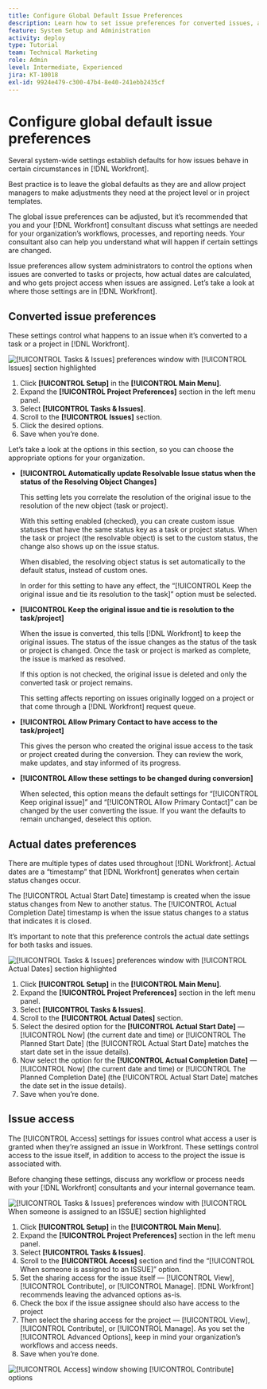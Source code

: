 ```yaml
---
title: Configure Global Default Issue Preferences
description: Learn how to set issue preferences for converted issues, actual dates, and issue access.
feature: System Setup and Administration
activity: deploy
type: Tutorial
team: Technical Marketing
role: Admin
level: Intermediate, Experienced
jira: KT-10018
exl-id: 9924e479-c300-47b4-8e40-241ebb2435cf
---
```

# Configure global default issue preferences

Several system-wide settings establish defaults for how issues behave in certain circumstances in [!DNL Workfront].

Best practice is to leave the global defaults as they are and allow project managers to make adjustments they need at the project level or in project templates.

The global issue preferences can be adjusted, but it’s recommended that you and your [!DNL Workfront] consultant discuss what settings are needed for your organization’s workflows, processes, and reporting needs. Your consultant also can help you understand what will happen if certain settings are changed.

Issue preferences allow system administrators to control the options when issues are converted to tasks or projects, how actual dates are calculated, and who gets project access when issues are assigned. Let’s take a look at where those settings are in [!DNL Workfront].

## Converted issue preferences

These settings control what happens to an issue when it’s converted to a task or a project in [!DNL Workfront].

![[!UICONTROL Tasks & Issues] preferences window with [!UICONTROL Issues] section highlighted](assets/admin-fund-issue-prefs-converting.png)

1. Click **[!UICONTROL Setup]** in the **[!UICONTROL Main Menu]**.
1. Expand the **[!UICONTROL Project Preferences]** section in the left menu panel.
1. Select **[!UICONTROL Tasks & Issues]**.
1. Scroll to the **[!UICONTROL Issues]** section.
1. Click the desired options.
1. Save when you’re done.

Let’s take a look at the options in this section, so you can choose the appropriate options for your organization.

* **[!UICONTROL Automatically update Resolvable Issue status when the status of the Resolving Object Changes]**

  This setting lets you correlate the resolution of the original issue to the resolution of the new object (task or project).

  With this setting enabled (checked), you can create custom issue statuses that have the same status key as a task or project status. When the task or project (the resolvable object) is set to the custom status, the change also shows up on the issue status.

  When disabled, the resolving object status is set automatically to the default status, instead of custom ones.

  In order for this setting to have any effect, the “[!UICONTROL Keep the original issue and tie its resolution to the task]” option must be selected.

* **[!UICONTROL Keep the original issue and tie is resolution to the task/project]**

  When the issue is converted, this tells [!DNL Workfront] to keep the original issues. The status of the issue changes as the status of the task or project is changed. Once the task or project is marked as complete, the issue is marked as resolved.

  If this option is not checked, the original issue is deleted and only the converted task or project remains.

  This setting affects reporting on issues originally logged on a project or that come through a [!DNL Workfront] request queue.

* **[!UICONTROL Allow Primary Contact to have access to the task/project]**

  This gives the person who created the original issue access to the task or project created during the conversion. They can review the work, make updates, and stay informed of its progress.

* **[!UICONTROL Allow these settings to be changed during conversion]**

  When selected, this option means the default settings for “[!UICONTROL Keep original issue]” and “[!UICONTROL Allow Primary Contact]” can be changed by the user converting the issue. If you want the defaults to remain unchanged, deselect this option.

<!---
learn more URLs
Configure system-wide task and issue preferences
Issue statuses
Create and customize system-wide statuses
--->

## Actual dates preferences

There are multiple types of dates used throughout [!DNL Workfront]. Actual dates are a “timestamp” that [!DNL Workfront] generates when certain status changes occur.

The [!UICONTROL Actual Start Date] timestamp is created when the issue status changes from New to another status. The [!UICONTROL Actual Completion Date] timestamp is when the issue status changes to a status that indicates it is closed.

It’s important to note that this preference controls the actual date settings for both tasks and issues.

![[!UICONTROL Tasks & Issues] preferences window with [!UICONTROL Actual Dates] section highlighted](assets/admin-fund-issue-prefs-actual-dates.png)

1. Click **[!UICONTROL Setup]** in the **[!UICONTROL Main Menu]**.
1. Expand the **[!UICONTROL Project Preferences]** section in the left menu panel.
1. Select **[!UICONTROL Tasks & Issues]**.
1. Scroll to the **[!UICONTROL Actual Dates]** section.
1. Select the desired option for the **[!UICONTROL Actual Start Date]** — [!UICONTROL Now] (the current date and time) or [!UICONTROL The Planned Start Date] (the [!UICONTROL Actual Start Date] matches the start date set in the issue details).
1. Now select the option for the **[!UICONTROL Actual Completion Date]** — [!UICONTROL Now] (the current date and time) or [!UICONTROL The Planned Completion Date] (the [!UICONTROL Actual Start Date] matches the date set in the issue details).
1. Save when you’re done.


<!---
learn more URLs
Definitions for the project, task, and issue dates within Workfront
Configure system-wide task and issue preferences
--->

## Issue access

The [!UICONTROL Access] settings for issues control what access a user is granted when they’re assigned an issue in Workfront. These settings control access to the issue itself, in addition to access to the project the issue is associated with.

Before changing these settings, discuss any workflow or process needs with your [!DNL Workfront] consultants and your internal governance team.

![[!UICONTROL Tasks & Issues] preferences window with [!UICONTROL When someone is assigned to an ISSUE] section highlighted](assets/admin-fund-issue-prefs-access-1.png)

1. Click **[!UICONTROL Setup]** in the **[!UICONTROL Main Menu]**.
1. Expand the **[!UICONTROL Project Preferences]** section in the left menu panel.
1. Select **[!UICONTROL Tasks & Issues]**.
1. Scroll to the **[!UICONTROL Access]** section and find the “[!UICONTROL When someone is assigned to an ISSUE]” option.
1. Set the sharing access for the issue itself — [!UICONTROL View], [!UICONTROL Contribute], or [!UICONTROL Manage]. [!DNL Workfront] recommends leaving the advanced options as-is.
1. Check the box if the issue assignee should also have access to the project
1. Then select the sharing access for the project — [!UICONTROL View], [!UICONTROL Contribute], or [!UICONTROL Manage]. As you set the [!UICONTROL Advanced Options], keep in mind your organization’s workflows and access needs.
1. Save when you’re done.

![[!UICONTROL Access] window showing [!UICONTROL Contribute] options](assets/admin-fund-issue-prefs-access-2.png)

<!---
learn more URLs
Configure system-wide task and issue preferences
Grant access to issues
--->
